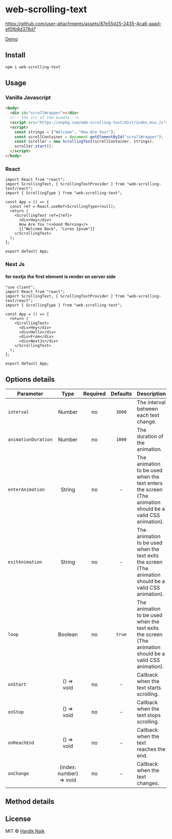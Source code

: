 # web-scrolling-text



https://github.com/user-attachments/assets/87e55d25-2435-4ca6-aaad-ef0fb9d378d7



<p>
  <a href="https://mehardiknaik.github.io/web-scrolling-text/">Demo
  </a>
</p>

## Install

```bash
npm i web-scrolling-text
```

## Usage

### Vanilla Javascript

```html
<body>
  <div id="scrollWrapper"></div>
  <!-- the src of the bundle -->
  <script src="https://unpkg.com/web-scrolling-text/dist/index.min.js"></script>
  <script>
    const strings = ["Welcome", "How Are You!"];
    const scrollContainer = document.getElementById("scrollWrapper");
    const scroller = new ScrollingText(scrollContainer, strings);
    scroller.start();
  </script>
</body>
```

### React

```tsx
import React from "react";
import ScrollingText, { ScrollingTextProvider } from "web-scrolling-text/react";
import { ScrollingType } from "web-scrolling-text";

const App = () => {
  const ref = React.useRef<ScrollingType>(null);
  return (
    <ScrollingText ref={ref}>
      <div>Hey</div>
      How Are You !<>Good Morning</>
      {["Welcome Back", "Loren Ipsum"]}
    </ScrollingText>
  );
};

export default App;
```

### Next Js

#### for nextjs the first element is render on server side

```tsx
"use client";
import React from "react";
import ScrollingText, { ScrollingTextProvider } from "web-scrolling-text/react";
import { ScrollingType } from "web-scrolling-text";

const App = () => {
  return (
    <ScrollingText>
      <div>Hey</div>
      <div>Hello</div>
      <div>From</div>
      <div>NextJs</div>
    </ScrollingText>
  );
};

export default App;
```

## Options details

| Parameter           |          Type           | Required | Defaults | Description                                                                                               |
| ------------------- | :---------------------: | :------: | :------: | --------------------------------------------------------------------------------------------------------- |
| `interval`          |         Number          |    no    |  `3000`  | The interval between each text change.                                                                    |
| `animationDuration` |         Number          |    no    |  `1000`  | The duration of the animation.                                                                            |
| `enterAnimation`    |         String          |    no    |    -     | The animation to be used when the text enters the screen (The animation should be a valid CSS animation). |
| `exitAnimation`     |         String          |    no    |    -     | The animation to be used when the text exits the screen (The animation should be a valid CSS animation).  |
| `loop`              |         Boolean         |    no    |  `true`  | The animation to be used when the text exits the screen (The animation should be a valid CSS animation).  |
| `onStart`           |       () => void        |    no    |    -     | Callback when the text starts scrolling.                                                                  |
| `onStop`            |       () => void        |    no    |    -     | Callback when the text stops scrolling.                                                                   |
| `onReachEnd`        |       () => void        |    no    |    -     | Callback when the text reaches the end.                                                                   |
| `onChange`          | (index: number) => void |    no    |    -     | Callback when the text changes.                                                                           |

## Method details

## License

MIT © [Hardik Naik](https://github.com/mehardiknaik)
